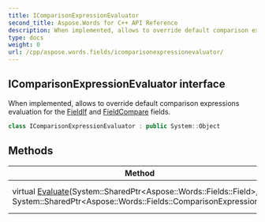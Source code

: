 ```yaml
---
title: IComparisonExpressionEvaluator
second_title: Aspose.Words for C++ API Reference
description: When implemented, allows to override default comparison expressions evaluation for the FieldIf and FieldCompare fields. 
type: docs
weight: 0
url: /cpp/aspose.words.fields/icomparisonexpressionevaluator/
---
```

## IComparisonExpressionEvaluator interface


When implemented, allows to override default comparison expressions evaluation for the [FieldIf](./fieldif/) and [FieldCompare](./fieldcompare/) fields.

```cpp
class IComparisonExpressionEvaluator : public System::Object
```


## Methods

| Method | Description |
| --- | --- |
| virtual [Evaluate](./evaluate/)(System::SharedPtr\<Aspose::Words::Fields::Field\>, System::SharedPtr\<Aspose::Words::Fields::ComparisonExpression\>) | Evaluates comparison expression. |


